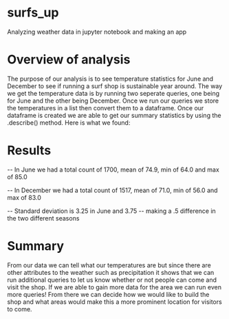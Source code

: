 # surfs_up
Analyzing weather data in jupyter notebook and making an app 

# Overview of analysis
The purpose of our analysis is to see temperature statistics for June and December to see if running a surf shop is sustainable year around. The way we get the temperature data is by running two seperate queries, one being for June and the other being December. Once we run our queries we store the temperatures in a list then convert them to a dataframe. Once our dataframe is created we are able to get our summary statistics by using the .describe() method. Here is what we found:


# Results

 -- In June we had a total count of 1700, mean of 74.9, min of 64.0 and max of 85.0

 
 -- In December we had a total count of 1517, mean of 71.0, min of 56.0 and max of 83.0
 
 
 -- Standard deviation is 3.25 in June and 3.75 -- making a .5 difference in the two different seasons

# Summary 

From our data we can tell what our temperatures are but since there are other attributes to the weather such as precipitation it shows that we can run additional queries to let us know whether or not people can come and visit the shop. If we are able to gain more data for the area we can run even more queries! From there we can decide how we would like to build the shop and what areas would make this a more prominent location for visitors to come.
